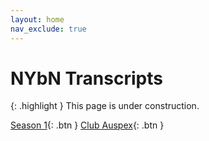 ```yaml
---
layout: home
nav_exclude: true
---
```

# NYbN Transcripts

{: .highlight }
This page is under construction.

<span class="fs-8">
  <a href="{{ "/s1-index/" | prepend: site.baseurl }}">Season 1</a>{: .btn }
</span>

<span class="fs-8">
  <a href="{{ "/ca-index/" | prepend: site.baseurl }}">Club Auspex</a>{: .btn }
</span>